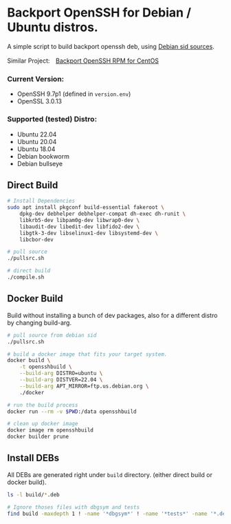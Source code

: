 # Backport OpenSSH for Debian / Ubuntu distros.

A simple script to build backport openssh deb, using [Debian sid sources](https://packages.debian.org/sid/openssh-server).

Similar Project:　[Backport OpenSSH RPM for CentOS](https://github.com/boypt/openssh-rpms)

### Current Version:

- OpenSSH 9.7p1 (defined in `version.env`)
- OpenSSL 3.0.13

### Supported (tested) Distro:

- Ubuntu 22.04
- Ubuntu 20.04
- Ubuntu 18.04
- Debian bookworm
- Debian bullseye

## Direct Build

```bash
# Install Dependencies
sudo apt install pkgconf build-essential fakeroot \
    dpkg-dev debhelper debhelper-compat dh-exec dh-runit \
    libkrb5-dev libpam0g-dev libwrap0-dev \
    libaudit-dev libedit-dev libfido2-dev \
    libgtk-3-dev libselinux1-dev libsystemd-dev \
    libcbor-dev

# pull source
./pullsrc.sh

# direct build
./compile.sh
```

## Docker Build

Build without installing a bunch of dev packages, also for a different distro by changing build-arg.

```bash
# pull source from debian sid
./pullsrc.sh

# build a docker image that fits your target system.
docker build \
    -t opensshbuild \
    --build-arg DISTRO=ubuntu \
    --build-arg DISTVER=22.04 \
    --build-arg APT_MIRROR=ftp.us.debian.org \
    ./docker

# run the build process
docker run --rm -v $PWD:/data opensshbuild

# clean up docker image
docker image rm opensshbuild
docker builder prune
```

## Install DEBs

All DEBs are generated right under `build` directory. (either direct build or docker build).

```bash
ls -l build/*.deb

# Ignore thoses files with dbgsym and tests
find build -maxdepth 1 ! -name '*dbgsym*' ! -name '*tests*' -name '*.deb' | xargs sudo apt install -y
```
